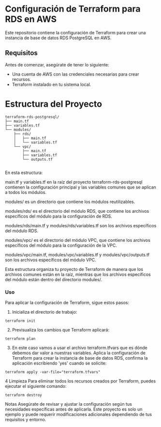 # Configuración de Terraform para RDS en AWS

Este repositorio contiene la configuración de Terraform para crear una instancia de base de datos RDS PostgreSQL en AWS.

## Requisitos

Antes de comenzar, asegúrate de tener lo siguiente:

- Una cuenta de AWS con las credenciales necesarias para crear recursos.
- Terraform instalado en tu sistema local.

# Estructura del Proyecto

```
terraform-rds-postgresql/
├── main.tf
├── variables.tf
└── modules/
    ├── rds/
    │   ├── main.tf
    │   └── variables.tf
    └── vpc/
        ├── main.tf
        ├── variables.tf
        └── outputs.tf
    
```
En esta estructura:

main.tf y variables.tf en la raíz del proyecto terraform-rds-postgresql contienen la configuración principal y las variables comunes que se aplican a todos los módulos.

modules/ es un directorio que contiene los módulos reutilizables.

modules/rds/ es el directorio del módulo RDS, que contiene los archivos específicos del módulo para la configuración de RDS.

modules/rds/main.tf y modules/rds/variables.tf son los archivos específicos del módulo RDS.

modules/vpc/ es el directorio del módulo VPC, que contiene los archivos específicos del módulo para la configuración de la VPC.

modules/vpc/main.tf, modules/vpc/variables.tf y modules/vpc/outputs.tf son los archivos específicos del módulo VPC.

Esta estructura organiza tu proyecto de Terraform de manera que los archivos comunes están en la raíz, mientras que los archivos específicos del módulo están dentro del directorio modules/.



### Uso
Para aplicar la configuración de Terraform, sigue estos pasos:

1. Inicializa el directorio de trabajo:
```
terraform init
```

2. Previsualiza los cambios que Terraform aplicará:
```
terraform plan
```

3. En este caso vamos a usar el archivo terraform.tfvars que es dónde debemos dar valor a nuestras variables. Aplica la configuración de Terraform para crear la instancia de base de datos RDS, confirma la aplicación escribiendo 'yes' cuando se solicite:
```
terraform apply -var-file="terraform.tfvars"
```


4 Limpieza
Para eliminar todos los recursos creados por Terraform, puedes ejecutar el siguiente comando:
```
terraform destroy
```

Notas
Asegúrate de revisar y ajustar la configuración según tus necesidades específicas antes de aplicarla.
Este proyecto es solo un ejemplo y puede requerir modificaciones adicionales dependiendo de tus requisitos y entorno.
